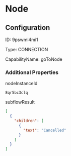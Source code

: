 # Node
## Configuration
ID:  9pswmi4mi1

Type: CONNECTION 

CapabilityName: goToNode






### Additional Properties
nodeInstanceId
```string 
8qr5bc3clq
```


subflowResult
```json 
[
  {
    "children": [
      {
        "text": "Cancelled"
      }
    ]
  }
]
```




